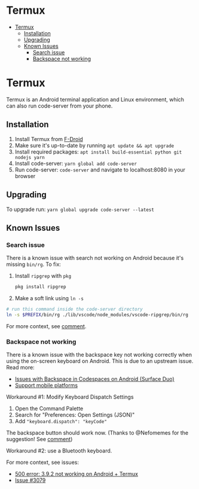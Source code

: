 <!-- START doctoc generated TOC please keep comment here to allow auto update -->
<!-- DON'T EDIT THIS SECTION, INSTEAD RE-RUN doctoc TO UPDATE -->
# Termux

- [Termux](#termux)
  - [Installation](#installation)
  - [Upgrading](#upgrading)
  - [Known Issues](#known-issues)
    - [Search issue](#search-issue)
    - [Backspace not working](#backspace-not-working)

<!-- END doctoc generated TOC please keep comment here to allow auto update -->

# Termux

Termux is an Android terminal application and Linux environment, which can also run code-server from your phone.

## Installation

1. Install Termux from [F-Droid](https://f-droid.org/en/packages/com.termux/)
2. Make sure it's up-to-date by running `apt update && apt upgrade`
3. Install required packages: `apt install build-essential python git nodejs yarn`
4. Install code-server: `yarn global add code-server`
5. Run code-server: `code-server` and navigate to localhost:8080 in your browser

## Upgrading

To upgrade run: `yarn global upgrade code-server --latest`

## Known Issues

### Search issue

There is a known issue with search not working on Android because it's missing `bin/rg`. To fix:

1. Install `ripgrep` with `pkg`
   ```sh
   pkg install ripgrep
   ```
2. Make a soft link using `ln -s`

```sh
# run this command inside the code-server directory
ln -s $PREFIX/bin/rg ./lib/vscode/node_modules/vscode-ripgrep/bin/rg
```

For more context, see [comment](https://github.com/cdr/code-server/issues/1730#issuecomment-721515979).

### Backspace not working

There is a known issue with the backspace key not working correctly when using the on-screen keyboard on Android. This is due to an upstream issue. Read more:

- [Issues with Backspace in Codespaces on Android (Surface Duo)](https://github.com/microsoft/vscode/issues/107602)
- [Support mobile platforms](https://github.com/xtermjs/xterm.js/issues/1101)

Workaround #1: Modify Keyboard Dispatch Settings

1. Open the Command Palette
2. Search for "Preferences: Open Settings (JSON)"
3. Add `"keyboard.dispatch": "keyCode"`

The backspace button should work now.
(Thanks to @Nefomemes for the suggestion! See [comment](https://github.com/cdr/code-server/issues/1141#issuecomment-789463707))

Workaround #2: use a Bluetooth keyboard.

For more context, see issues:

- [500 error: 3.9.2 not working on Android + Termux](https://github.com/cdr/code-server/issues/3036)
- [Issue #3079](https://github.com/cdr/code-server/issues/3079)
